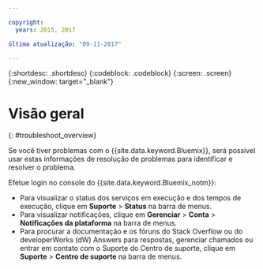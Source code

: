 ```yaml
---

copyright:
  years: 2015, 2017

última atualização: "09-11-2017"

---
```


{:shortdesc: .shortdesc}
{:codeblock: .codeblock}
{:screen: .screen}
{:new_window: target="_blank"}

# Visão geral
{: #troubleshoot_overview}

Se você tiver problemas com o {{site.data.keyword.Bluemix}}, será possível usar estas informações de resolução de problemas para identificar e resolver o problema.

Efetue login no console do {{site.data.keyword.Bluemix_notm}}:
* Para visualizar o status dos serviços em execução e dos tempos de execução, clique em **Suporte** > **Status** na barra de menus.
* Para visualizar notificações, clique em **Gerenciar** > **Conta** > **Notificações da plataforma** na barra de menus.
* Para procurar a documentação e os fóruns do Stack Overflow ou do developerWorks (dW) Answers para respostas, gerenciar chamados ou entrar em contato com o Suporte do Centro de suporte, clique em **Suporte** > **Centro de suporte** na barra de menus.
